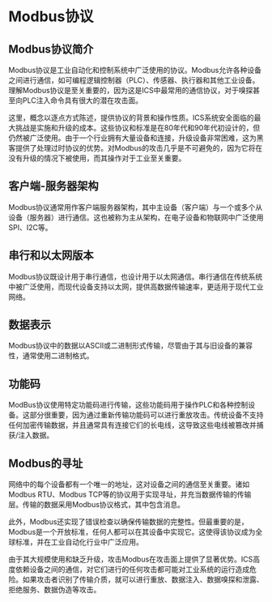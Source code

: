 # Modbus协议

## Modbus协议简介

Modbus协议是工业自动化和控制系统中广泛使用的协议。Modbus允许各种设备之间进行通信，如可编程逻辑控制器（PLC）、传感器、执行器和其他工业设备。理解Modbus协议是至关重要的，因为这是ICS中最常用的通信协议，对于嗅探甚至向PLC注入命令具有很大的潜在攻击面。

这里，概念以逐点方式陈述，提供协议的背景和操作性质。ICS系统安全面临的最大挑战是实施和升级的成本。这些协议和标准是在80年代和90年代初设计的，但仍然被广泛使用。由于一个行业拥有大量设备和连接，升级设备非常困难，这为黑客提供了处理过时协议的优势。对Modbus的攻击几乎是不可避免的，因为它将在没有升级的情况下被使用，而其操作对于工业至关重要。

## 客户端-服务器架构

Modbus协议通常用作客户端服务器架构，其中主设备（客户端）与一个或多个从设备（服务器）进行通信。这也被称为主从架构，在电子设备和物联网中广泛使用SPI、I2C等。

## 串行和以太网版本

Modbus协议既设计用于串行通信，也设计用于以太网通信。串行通信在传统系统中被广泛使用，而现代设备支持以太网，提供高数据传输速率，更适用于现代工业网络。

## 数据表示

Modbus协议中的数据以ASCII或二进制形式传输，尽管由于其与旧设备的兼容性，通常使用二进制格式。

## 功能码

ModBus协议使用特定功能码进行传输，这些功能码用于操作PLC和各种控制设备。这部分很重要，因为通过重新传输功能码可以进行重放攻击。传统设备不支持任何加密传输数据，并且通常具有连接它们的长电线，这导致这些电线被篡改并捕获/注入数据。

## Modbus的寻址

网络中的每个设备都有一个唯一的地址，这对设备之间的通信至关重要。诸如Modbus RTU、Modbus TCP等的协议用于实现寻址，并充当数据传输的传输层。传输的数据采用Modbus协议格式，其中包含消息。

此外，Modbus还实现了错误检查以确保传输数据的完整性。但最重要的是，Modbus是一个开放标准，任何人都可以在其设备中实现它。这使得该协议成为全球标准，并在工业自动化行业中广泛应用。

由于其大规模使用和缺乏升级，攻击Modbus在攻击面上提供了显著优势。ICS高度依赖设备之间的通信，对它们进行的任何攻击都可能对工业系统的运行造成危险。如果攻击者识别了传输介质，就可以进行重放、数据注入、数据嗅探和泄露、拒绝服务、数据伪造等攻击。
